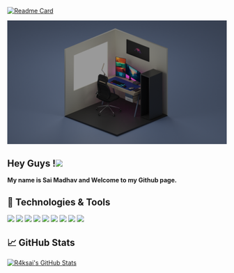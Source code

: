 [![Readme Card](https://github-readme-stats.vercel.app/api/pin/?username=r4ksai&repo=.dotfiles&theme=tokyonight)](https://github.com/r4ksai/.dotfiles)

![cover](./images/cover.png)

## Hey Guys !<img src="https://media.giphy.com/media/hvRJCLFzcasrR4ia7z/giphy.gif" width="25px">
**My name is Sai Madhav and Welcome to my Github page.**
<!--
[![GitHub r4ksai](https://img.shields.io/github/followers/r4ksai?label=follow&style=social)](https://github.com/r4ksai)
[![Linkedin: Sai Madhav](https://img.shields.io/badge/-Sai%20Madhav-blue?style=flat-square&logo=Linkedin&logoColor=white&link=https://www.linkedin.com/in/r4ksai/)](https://www.linkedin.com/in/r4ksai/)
![Visitors](https://visitor-badge.glitch.me/badge?page_id=r4ksai&left_color=gray&right_color=blue)
-->

## 🔧 Technologies & Tools
![](https://img.shields.io/badge/OS-MacOS-informational?style=flat&logo=apple&logoColor=white&color=2bbc8a)
![](https://img.shields.io/badge/Editor-Vim-informational?style=flat&logo=vim&logoColor=white&color=2bbc8a)
![](https://img.shields.io/badge/Code-Python-informational?style=flat&logo=python&logoColor=white&color=2bbc8a)
![](https://img.shields.io/badge/Code-Dart-informational?style=flat&logo=dart&logoColor=white&color=2bbc8a)
![](https://img.shields.io/badge/Code-C-informational?style=flat&logo=c&logoColor=white&color=2bbc8a)
![](https://img.shields.io/badge/Code-Make-informational?style=flat&logo=cmake&logoColor=white&color=2bbc8a)
![](https://img.shields.io/badge/Shell-Zsh-informational?style=flat&logo=gnu-bash&logoColor=white&color=2bbc8a)
![](https://img.shields.io/badge/Tools-Gitea-informational?style=flat&logo=gitea&logoColor=white&color=2bbc8a)
![](https://img.shields.io/badge/Tools-Docker-informational?style=flat&logo=docker&logoColor=white&color=2bbc8a)

## &#x1f4c8; GitHub Stats
[![R4ksai's GitHub Stats](https://github-readme-stats.vercel.app/api?username=r4ksai&hide=issues&count_private=true&show_icons=true&theme=tokyonight)](https://github.com/r4ksai/github-readme-stats)

